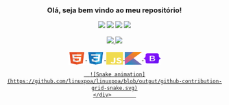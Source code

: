 <div align=center><h3> Olá, seja bem vindo ao meu repositório!</h3></div>
<!--Avatar-->
<!--div><img align="left" alt="Marco-avatar" height="100" style="border-radius:50px;" src="https://avatars.githubusercontent.com/u/16420372?s=96&amp;v=4" data-view-component="true" class="avatar circle mr-3"></div-->

<!--Redes Sociais-->
<div align="center"> 
    <a href="https://instagram.com/linuxpoa" target="_blank"><img src="https://img.shields.io/badge/-Instagram-%23E4405F?style=for-the-badge&logo=instagram&logoColor=white" target="_blank"></a>
 	<a href="https://discord.gg/aKrrWBwNRD" target="_blank"><img src="https://img.shields.io/badge/Discord-7289DA?style=for-the-badge&logo=discord&logoColor=white" target="_blank"></a> 
    <a href = "mailto:mribeiro.cadastro@gmail.com"><img src="https://img.shields.io/badge/-Gmail-%23333?style=for-the-badge&logo=gmail&logoColor=white" target="_blank"></a>
    <a href="https://www.linkedin.com/in/linuxpoa" target="_blank"><img src="https://img.shields.io/badge/-LinkedIn-%230077B5?style=for-the-badge&logo=linkedin&logoColor=white" target="_blank"></a> 
</div> 
<div style="display: inline_block"><br>  
  
  <!--Stats-->
<div align="center">
    <a href="https://github.com/linuxpoa">  
    <img height="150em" src="https://github-readme-stats.vercel.app/api?username=linuxpoa&show_icons=true&theme=gotham&include_all_commits=true&count_private=true"/>    
    <img height="150em" src="https://github-readme-stats.vercel.app/api/top-langs/?username=linuxpoa&layout=compact&langs_count=7&theme=gotham"/>
</div>   

<!--Tecnologias-->
<div align=center>  
    <div style="display: inline_block"><br>  
        <img align="center" alt="Marco-HTML" height="30" width="40" src="https://raw.githubusercontent.com/devicons/devicon/master/icons/html5/html5-original.svg">
        <img align="center" alt="Marco-CSS" height="30" width="40" src="https://raw.githubusercontent.com/devicons/devicon/master/icons/css3/css3-original.svg">
        <img align="center" alt="Marco-Js" height="30" width="40" src="https://raw.githubusercontent.com/devicons/devicon/master/icons/javascript/javascript-plain.svg">
        <img align="center" alt="Marco-Kotlin" height="30" width="40" src="https://raw.githubusercontent.com/devicons/devicon/master/icons/kotlin/kotlin-original.svg">
        <img align="center" alt="Marco-Bootstrap" height="30" width="40" src="https://raw.githubusercontent.com/devicons/devicon/master/icons/bootstrap/bootstrap-original.svg">        
    <!--img align="center" alt="Marco-Python" height="30" width="40" src="https://raw.githubusercontent.com/devicons/devicon/master/icons/python/python-original.svg"-->
    <!--img align="center" alt="Marco-Csharp" height="30" width="40" src="https://raw.githubusercontent.com/devicons/devicon/master/icons/csharp/csharp-original.svg"-->
      <!--img align="center" alt="Marco-React" height="30" width="40" src="https://raw.githubusercontent.com/devicons/devicon/master/icons/react/react-original.svg"-->
        
      ![Snake animation](https://github.com/linuxpoa/linuxpoa/blob/output/github-contribution-grid-snake.svg)
    </div>        
</div>

        
           
        
